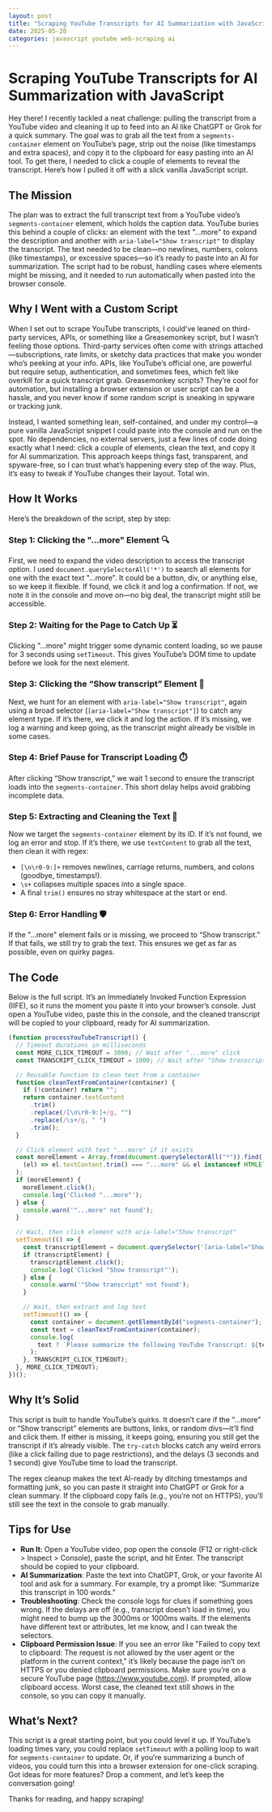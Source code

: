 ```yaml
---
layout: post
title: "Scraping YouTube Transcripts for AI Summarization with JavaScript"
date: 2025-05-20
categories: javascript youtube web-scraping ai
---
```


# Scraping YouTube Transcripts for AI Summarization with JavaScript

Hey there! I recently tackled a neat challenge: pulling the transcript from a YouTube video and cleaning it up to feed into an AI like ChatGPT or Grok for a quick summary. The goal was to grab all the text from a `segments-container` element on YouTube’s page, strip out the noise (like timestamps and extra spaces), and copy it to the clipboard for easy pasting into an AI tool. To get there, I needed to click a couple of elements to reveal the transcript. Here’s how I pulled it off with a slick vanilla JavaScript script.

## The Mission

The plan was to extract the full transcript text from a YouTube video’s `segments-container` element, which holds the caption data. YouTube buries this behind a couple of clicks: an element with the text "...more" to expand the description and another with `aria-label="Show transcript"` to display the transcript. The text needed to be clean—no newlines, numbers, colons (like timestamps), or excessive spaces—so it’s ready to paste into an AI for summarization. The script had to be robust, handling cases where elements might be missing, and it needed to run automatically when pasted into the browser console.

## Why I Went with a Custom Script

When I set out to scrape YouTube transcripts, I could’ve leaned on third-party services, APIs, or something like a Greasemonkey script, but I wasn’t feeling those options. Third-party services often come with strings attached—subscriptions, rate limits, or sketchy data practices that make you wonder who’s peeking at your info. APIs, like YouTube’s official one, are powerful but require setup, authentication, and sometimes fees, which felt like overkill for a quick transcript grab. Greasemonkey scripts? They’re cool for automation, but installing a browser extension or user script can be a hassle, and you never know if some random script is sneaking in spyware or tracking junk.

Instead, I wanted something lean, self-contained, and under my control—a pure vanilla JavaScript snippet I could paste into the console and run on the spot. No dependencies, no external servers, just a few lines of code doing exactly what I need: click a couple of elements, clean the text, and copy it for AI summarization. This approach keeps things fast, transparent, and spyware-free, so I can trust what’s happening every step of the way. Plus, it’s easy to tweak if YouTube changes their layout. Total win.

## How It Works

Here’s the breakdown of the script, step by step:

### Step 1: Clicking the "...more" Element 🔍

First, we need to expand the video description to access the transcript option. I used `document.querySelectorAll('*')` to search all elements for one with the exact text "...more". It could be a button, div, or anything else, so we keep it flexible. If found, we click it and log a confirmation. If not, we note it in the console and move on—no big deal, the transcript might still be accessible.

### Step 2: Waiting for the Page to Catch Up ⏳

Clicking "...more" might trigger some dynamic content loading, so we pause for 3 seconds using `setTimeout`. This gives YouTube’s DOM time to update before we look for the next element.

### Step 3: Clicking the “Show transcript” Element 📜

Next, we hunt for an element with `aria-label="Show transcript"`, again using a broad selector (`[aria-label="Show transcript"]`) to catch any element type. If it’s there, we click it and log the action. If it’s missing, we log a warning and keep going, as the transcript might already be visible in some cases.

### Step 4: Brief Pause for Transcript Loading ⏱️

After clicking “Show transcript,” we wait 1 second to ensure the transcript loads into the `segments-container`. This short delay helps avoid grabbing incomplete data.

### Step 5: Extracting and Cleaning the Text 🧹

Now we target the `segments-container` element by its ID. If it’s not found, we log an error and stop. If it’s there, we use `textContent` to grab all the text, then clean it with regex:

- `[\n\r0-9:]+` removes newlines, carriage returns, numbers, and colons (goodbye, timestamps!).
- `\s+` collapses multiple spaces into a single space.
- A final `trim()` ensures no stray whitespace at the start or end.

### Step 6: Error Handling 🛡️

If the "...more" element fails or is missing, we proceed to “Show transcript.” If that fails, we still try to grab the text. This ensures we get as far as possible, even on quirky pages.

## The Code

Below is the full script. It’s an Immediately Invoked Function Expression (IIFE), so it runs the moment you paste it into your browser’s console. Just open a YouTube video, paste this in the console, and the cleaned transcript will be copied to your clipboard, ready for AI summarization.

```javascript
(function processYouTubeTranscript() {
  // Timeout durations in milliseconds
  const MORE_CLICK_TIMEOUT = 3000; // Wait after "...more" click
  const TRANSCRIPT_CLICK_TIMEOUT = 1000; // Wait after "Show transcript" click

  // Reusable function to clean text from a container
  function cleanTextFromContainer(container) {
    if (!container) return "";
    return container.textContent
      .trim()
      .replace(/[\n\r0-9:]+/g, "")
      .replace(/\s+/g, " ")
      .trim();
  }

  // Click element with text "...more" if it exists
  const moreElement = Array.from(document.querySelectorAll("*")).find(
    (el) => el.textContent.trim() === "...more" && el instanceof HTMLElement
  );
  if (moreElement) {
    moreElement.click();
    console.log('Clicked "...more"');
  } else {
    console.warn('"...more" not found');
  }

  // Wait, then click element with aria-label="Show transcript"
  setTimeout(() => {
    const transcriptElement = document.querySelector('[aria-label="Show transcript"]');
    if (transcriptElement) {
      transcriptElement.click();
      console.log('Clicked "Show transcript"');
    } else {
      console.warn('"Show transcript" not found');
    }

    // Wait, then extract and log text
    setTimeout(() => {
      const container = document.getElementById("segments-container");
      const text = cleanTextFromContainer(container);
      console.log(
        text ? `Please summarize the following YouTube Transcript: ${text}` : "No text in segments-container"
      );
    }, TRANSCRIPT_CLICK_TIMEOUT);
  }, MORE_CLICK_TIMEOUT);
})();
```

## Why It’s Solid

This script is built to handle YouTube’s quirks. It doesn’t care if the "...more" or “Show transcript” elements are buttons, links, or random divs—it’ll find and click them. If either is missing, it keeps going, ensuring you still get the transcript if it’s already visible. The `try-catch` blocks catch any weird errors (like a click failing due to page restrictions), and the delays (3 seconds and 1 second) give YouTube time to load the transcript.

The regex cleanup makes the text AI-ready by ditching timestamps and formatting junk, so you can paste it straight into ChatGPT or Grok for a clean summary. If the clipboard copy fails (e.g., you’re not on HTTPS), you’ll still see the text in the console to grab manually.

## Tips for Use

- **Run It**: Open a YouTube video, pop open the console (F12 or right-click > Inspect > Console), paste the script, and hit Enter. The transcript should be copied to your clipboard.
- **AI Summarization**: Paste the text into ChatGPT, Grok, or your favorite AI tool and ask for a summary. For example, try a prompt like: “Summarize this transcript in 100 words.”
- **Troubleshooting**: Check the console logs for clues if something goes wrong. If the delays are off (e.g., transcript doesn’t load in time), you might need to bump up the 3000ms or 1000ms waits. If the elements have different text or attributes, let me know, and I can tweak the selectors.
- **Clipboard Permission Issue**: If you see an error like "Failed to copy text to clipboard: The request is not allowed by the user agent or the platform in the current context," it’s likely because the page isn’t on HTTPS or you denied clipboard permissions. Make sure you’re on a secure YouTube page (https://www.youtube.com). If prompted, allow clipboard access. Worst case, the cleaned text still shows in the console, so you can copy it manually.

## What’s Next?

This script is a great starting point, but you could level it up. If YouTube’s loading times vary, you could replace `setTimeout` with a polling loop to wait for `segments-container` to update. Or, if you’re summarizing a bunch of videos, you could turn this into a browser extension for one-click scraping. Got ideas for more features? Drop a comment, and let’s keep the conversation going!

Thanks for reading, and happy scraping!
